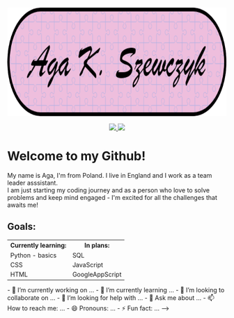  <img src =
       "https://github.com/Ags-S/Ags-S/blob/main/Header_Ags.png" width = "900" height = "250">
<p align = "center">
  <a href = "mailto:agnieszka.szewczyk1993@gmail.com">
<img src = "https://img.shields.io/badge/Gmail-D14836?style=for-the-badge&logo=gmail&logoColor=white" align = center"> </a>
<a href = "https://www.linkedin.com/in/aga-k-szewczyk">
<img src = "https://img.shields.io/badge/LinkedIn-0077B5?style=for-the-badge&logo=linkedin&logoColor=white" align = center"> </a>
</p>
<h1 align = "left">
Welcome to my Github!
  </h1>
  <p align = "left">
    My name is Aga, I'm from Poland. I live in England and I work as a team leader asssistant. 
  <br>I am just starting my coding journey and as a person who love to solve problems and keep mind engaged - I'm excited for all the challenges that awaits me!
  </br>
  </p>
<h2 align = "left">
  Goals:
  </h2>
  <table>
  <tr>
  <th> Currently learning: </th>
    <th> In plans: </th>
  </tr>
    <tr>  
      <td> Python - basics</td>
      <td> SQL </td>
  </tr>
      <tr>
      <td> CSS </td>
      <td> JavaScript </td>
    </tr> 
  <tr>
    <td> HTML </td>
  <td>GoogleAppScript</td>
  </tr>
  </table>
  
  <!-->
- 🔭 I’m currently working on ...
- 🌱 I’m currently learning ...
- 👯 I’m looking to collaborate on ...
- 🤔 I’m looking for help with ...
- 💬 Ask me about ...
- 📫 How to reach me: ...
- 😄 Pronouns: ...
- ⚡ Fun fact: ...
-->
